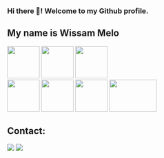 ### Hi there 👋! Welcome to my Github profile.
## My name is Wissam Melo

<div>
  <a><img src="https://cdn.jsdelivr.net/gh/devicons/devicon/icons/python/python-original.svg" width="75" height="75"/></a>
  <a><img src="https://cdn.jsdelivr.net/gh/devicons/devicon/icons/cplusplus/cplusplus-original.svg" width="75" height="75"/></a>
  <a><img src="https://cdn.jsdelivr.net/gh/devicons/devicon/icons/linux/linux-original.svg" width="75" height="75"/></a>          
</div>       

<div>
  <a><img src="https://cdn.jsdelivr.net/gh/devicons/devicon/icons/raspberrypi/raspberrypi-original.svg" width="75" height="75"/></a>
  <a><img src="https://cdn.jsdelivr.net/gh/devicons/devicon/icons/arduino/arduino-original.svg" width="75" height="75"/></a>
  <a><img src="https://seeklogo.com/images/E/espressif-systems-logo-1350B9E771-seeklogo.com.png" width="75" height="75"/></a>
  <a><img src="https://www.techmezine.com/wp-content/uploads/2017/03/STMicroelectronics.svg_.png" width="110" height="75"/></a>
</div>      

## Contact:
<div>
  <a href = "mailto:wissam1927@hotmail.com"><img src="https://img.shields.io/badge/Gmail-D14836?style=for-the-badge&logo=gmail&logoColor=white" target="_blank"></a>
  <a href="https://www.linkedin.com/in/wissammelo" target="_blank"><img src="https://img.shields.io/badge/-LinkedIn-%230077B5?style=for-the-badge&logo=linkedin&logoColor=white" target="_blank"></a>
</div>

